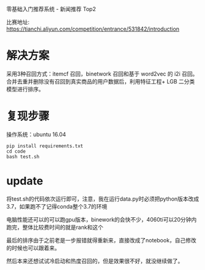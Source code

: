 零基础入门推荐系统 - 新闻推荐 Top2  

比赛地址: https://tianchi.aliyun.com/competition/entrance/531842/introduction

# 解决方案
采用3种召回方式：itemcf 召回，binetwork 召回和基于 word2vec 的 i2i 召回。合并去重并删除没有召回到真实商品的用户数据后，利用特征工程+ LGB 二分类模型进行排序。

# 复现步骤
操作系统：ubuntu 16.04  
```
pip install requirements.txt
cd code
bash test.sh
```

# update
将test.sh的代码依次运行即可，注意，我在运行data.py时必须把python版本改成3.7，如果跑不了记得conda整个3.7的环境

电脑性能还可以的可以跑gpu版本，binework的会快不少，4060ti可以20分钟内跑完，整体比较费时间的就是rank和这个

最后的排序由于之前老是一步报错就得重新来，直接改成了notebook，自己修改的时候也可以跟着来。

然后本来还想试试冷启动和热度召回的，但是效果很不好，就没继续做了。
